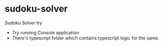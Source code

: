 # sudoku-solver
Sudoku Solver try 
- Try running Console application
- There's typescript folder which contains typescript logic for the same.

